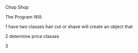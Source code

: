 Chop Shop

The Program Will:

1 have two classes hair cut or shave
will create an object that 

2 determine price classes

3 